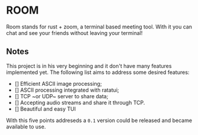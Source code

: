 # ROOM

Room stands for rust + zoom, a terminal based meeting tool. With it
you can chat and see your friends without leaving your terminal!


## Notes

This project is in his very beginning and it don't have many features implemented yet.
The following list aims to address some desired features:

- [] Efficient ASCII image processing;
- [] ASCII processing integrated with ratatui;
- [] TCP ~or UDP~ server to share data;
- [] Accepting audio streams and share it through TCP. 
- [] Beautiful and easy TUI

With this five points addreseds a `0.1` version could be released and became available 
to use.


